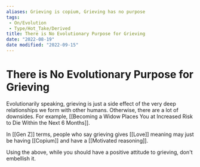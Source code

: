 ```yaml
---
aliases: Grieving is copium, Grieving has no purpose
tags:
 - On/Evolution
 - Type/Hot_Take/Derived
title: There is No Evolutionary Purpose for Grieving
date: "2022-08-19"
date modified: "2022-09-15"
---
```


# There is No Evolutionary Purpose for Grieving
Evolutionarily speaking, grieving is just a side effect of the very deep relationships we form with other humans. Otherwise, there are a lot of downsides. For example, [[Becoming a Widow Places You at Increased Risk to Die Within the Next 6 Months]].

In [[Gen Z]] terms, people who say grieving gives [[Love]] meaning may just be having [[Copium]] and have a [[Motivated reasoning]].

Using the above, while you should have a positive attitude to grieving, don't embellish it.
